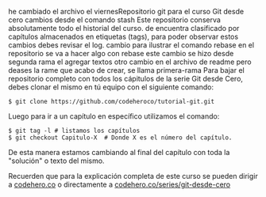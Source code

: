 he cambiado el archivo el viernesRepositorio git para el curso Git desde cero
cambios desde el comando stash
Este repositorio conserva absolutamente todo el historial del curso.
de encuentra clasificado por capítulos almacenados en etiquetas (tags), para
poder observar estos cambios debes revisar el log.
cambio para ilustrar el comando rebase
en el repositorio se va a hacer algo con rebase
este cambio se hizo desde segunda rama el agregar textos
otro cambio en el archivo de readme pero deases la rame que
acabo de crear, se llama primera-rama
Para bajar el repositorio completo con todos los cápitulos de la serie Git
desde Cero, debes clonar el mismo en tú equipo con el siguiente comando:

    $ git clone https://github.com/codeheroco/tutorial-git.git

Luego para ir a un capítulo en específico utilizamos el comando:

    $ git tag -l # listamos los capítulos
    $ git checkout Capitulo-X  # Donde X es el número del capítulo.

De esta manera estamos cambiando al final del capítulo con toda la "solución"
o texto del mismo.

Recuerden que para la explicación completa de este curso se pueden dirigir a
[codehero.co](http://codehero.co) o directamente a [codehero.co/series/git-desde-cero](http://codehero.co/series/git-desde-cero/)
